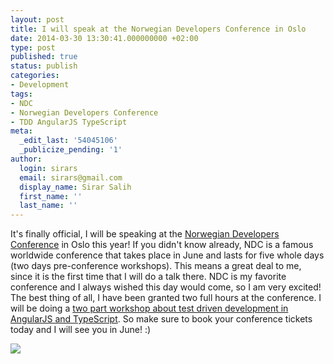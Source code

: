 ```yaml
---
layout: post
title: I will speak at the Norwegian Developers Conference in Oslo
date: 2014-03-30 13:30:41.000000000 +02:00
type: post
published: true
status: publish
categories:
- Development
tags:
- NDC
- Norwegian Developers Conference
- TDD AngularJS TypeScript
meta:
  _edit_last: '54045106'
  _publicize_pending: '1'
author:
  login: sirars
  email: sirars@gmail.com
  display_name: Sirar Salih
  first_name: ''
  last_name: ''
---
```

<p>It's finally official, I will be speaking at the <a href="http://ndcoslo.com/">Norwegian Developers Conference</a> in Oslo this year! If you didn't know already, NDC is a famous worldwide conference that takes place in June and lasts for five whole days (two days pre-conference workshops). This means a great deal to me, since it is the first time that I will do a talk there. NDC is my favorite conference and I always wished this day would come, so I am very excited! The best thing of all, I have been granted two full hours at the conference. I will be doing a <a href="http://ndcoslo.oktaset.com/t-18016">two part workshop about test driven development in AngularJS and TypeScript</a>. So make sure to book your conference tickets today and I will see you in June! :)</p>
<p><a href="http://ndcoslo.com/"><img src="{{ site.baseurl }}/assets/capture2.png" /></a></p>
